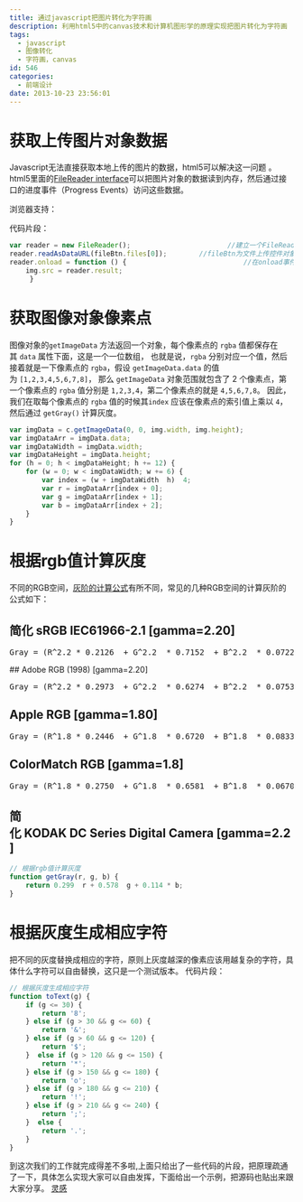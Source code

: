 ```yaml
---
title: 通过javascript把图片转化为字符画
description: 利用html5中的canvas技术和计算机图形学的原理实现把图片转化为字符画
tags:
  - javascript
  - 图像转化
  - 字符画，canvas
id: 546
categories:
  - 前端设计
date: 2013-10-23 23:56:01
---
```




# 获取上传图片对象数据


Javascript无法直接获取本地上传的图片的数据，html5可以解决这一问题 。html5里面的[FileReader interface](http://dev.w3.org/2006/webapi/FileAPI/#FileReader-interface)可以把图片对象的数据读到内存，然后通过接口的进度事件（Progress Events）访问这些数据。

浏览器支持：

代码片段：
```javascript
var reader = new FileReader();                        //建立一个FileReader接口  
reader.readAsDataURL(fileBtn.files[0]);        //fileBtn为文件上传控件对象  
reader.onload = function () {                             //在onload事件中访问图像数据  
    img.src = reader.result; 
     }
```
# 获取图像对象像素点


图像对象的`getImageData` 方法返回一个对象，每个像素点的 `rgba` 值都保存在其 `data` 属性下面，这是一个一位数组， 也就是说，`rgba` 分别对应一个值，然后接着就是一下像素点的 `rgba`，假设 `getImageData.data` 的值为 `[1,2,3,4,5,6,7,8]`， 那么 `getImageData` 对象范围就包含了 2 个像素点，第一个像素点的 `rgba` 值分别是 `1,2,3,4`，第二个像素点的就是 `4,5,6,7,8`。 因此，我们在取每个像素点的 `rgba` 值的时候其`index` 应该在像素点的索引值上乘以 `4`，然后通过 `getGray()` 计算灰度。
```javascript
var imgData = c.getImageData(0, 0, img.width, img.height);  
var imgDataArr = imgData.data;  
var imgDataWidth = imgData.width;  
var imgDataHeight = imgData.height;  
for (h = 0; h < imgDataHeight; h += 12) {  
    for (w = 0; w < imgDataWidth; w += 6) {  
        var index = (w + imgDataWidth  h)  4;  
        var r = imgDataArr[index + 0];  
        var g = imgDataArr[index + 1];  
        var b = imgDataArr[index + 2];  
    }  
}  
```
# 根据rgb值计算灰度


不同的RGB空间，[灰阶的计算公式](http://www.haogongju.net/art/1770844 "灰阶的计算公式")有所不同，常见的几种RGB空间的计算灰阶的公式如下：

## 简化 sRGB IEC61966-2.1 [gamma=2.20]

<pre>Gray = (R^2.2 * 0.2126  + G^2.2  * 0.7152  + B^2.2  * 0.0722)^(1/2.2)</pre>

## Adobe RGB (1998) [gamma=2.20]

<pre>Gray = (R^2.2 * 0.2973  + G^2.2  * 0.6274  + B^2.2  * 0.0753)^(1/2.2)</pre>

## Apple RGB [gamma=1.80]

<pre>Gray = (R^1.8 * 0.2446  + G^1.8  * 0.6720  + B^1.8  * 0.0833)^(1/1.8)</pre>

## ColorMatch RGB [gamma=1.8]

<pre>Gray = (R^1.8 * 0.2750  + G^1.8  * 0.6581  + B^1.8  * 0.0670)^(1/1.8)</pre>

## 简化 KODAK DC Series Digital Camera [gamma=2.2]

```javascript
// 根据rgb值计算灰度  
function getGray(r, g, b) {  
    return 0.299  r + 0.578  g + 0.114 * b;  
} 
```

# 根据灰度生成相应字符


把不同的灰度替换成相应的字符，原则上灰度越深的像素应该用越复杂的字符，具体什么字符可以自由替换，这只是一个测试版本。
代码片段：
```javascript
// 根据灰度生成相应字符  
function toText(g) {  
    if (g <= 30) {  
        return '8';  
    } else if (g > 30 && g <= 60) {  
        return '&';  
    } else if (g > 60 && g <= 120) {  
        return '$';  
    }  else if (g > 120 && g <= 150) {  
        return '*';  
    } else if (g > 150 && g <= 180) {  
        return 'o';  
    } else if (g > 180 && g <= 210) {  
        return '!';  
    } else if (g > 210 && g <= 240) {  
        return ';';  
    }  else {  
        return '.';  
    }  
}  
```
到这次我们的工作就完成得差不多啦,上面只给出了一些代码的片段，把原理疏通了一下，具体怎么实现大家可以自由发挥，下面给出一个示例，把源码也贴出来跟大家分享。
[灵感](http://www.cssha.com/img2txt-canvas)